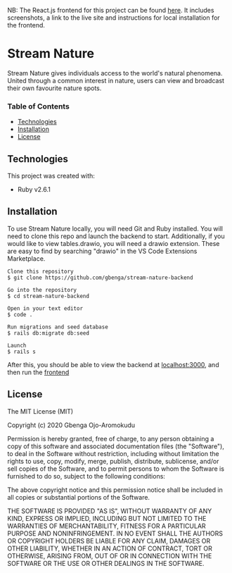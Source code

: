 NB: The React.js frontend for this project can be found [here](https://github.com/gbenga/stream-nature-frontend). It includes screenshots, a link to the live site and instructions for local installation for the frontend.

# Stream Nature

Stream Nature gives individuals access to the world's natural phenomena. United through a common interest in nature, users can view and broadcast their own favourite nature spots.

### Table of Contents

- [Technologies](#technologies)
- [Installation](#installation)
- [License](#license)

## Technologies

This project was created with:

- Ruby v2.6.1

## **Installation**

To use Stream Nature locally, you will need Git and Ruby installed. You will need to clone this repo and launch the backend to start. Additionally, if you would like to view tables.drawio, you will need a drawio extension. These are easy to find by searching "drawio" in the VS Code Extensions Marketplace.

```
Clone this repository
$ git clone https://github.com/gbenga/stream-nature-backend

Go into the repository
$ cd stream-nature-backend

Open in your text editor
$ code .

Run migrations and seed database
$ rails db:migrate db:seed

Launch
$ rails s
```

After this, you should be able to view the backend at [localhost:3000](http://localhost:3000/api/v1), and then run the [frontend](https://github.com/gbenga/stream-nature-frontend)

## **License**

The MIT License (MIT)

Copyright (c) 2020 Gbenga Ojo-Aromokudu

Permission is hereby granted, free of charge, to any person obtaining a copy of this software and associated documentation files (the "Software"), to deal in the Software without restriction, including without limitation the rights to use, copy, modify, merge, publish, distribute, sublicense, and/or sell copies of the Software, and to permit persons to whom the Software is furnished to do so, subject to the following conditions:

The above copyright notice and this permission notice shall be included in all copies or substantial portions of the Software.

THE SOFTWARE IS PROVIDED "AS IS", WITHOUT WARRANTY OF ANY KIND, EXPRESS OR IMPLIED, INCLUDING BUT NOT LIMITED TO THE WARRANTIES OF MERCHANTABILITY, FITNESS FOR A PARTICULAR PURPOSE AND NONINFRINGEMENT. IN NO EVENT SHALL THE AUTHORS OR COPYRIGHT HOLDERS BE LIABLE FOR ANY CLAIM, DAMAGES OR OTHER LIABILITY, WHETHER IN AN ACTION OF CONTRACT, TORT OR OTHERWISE, ARISING FROM, OUT OF OR IN CONNECTION WITH THE SOFTWARE OR THE USE OR OTHER DEALINGS IN THE SOFTWARE.
